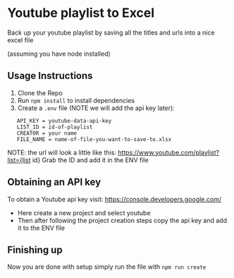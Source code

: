 # Youtube playlist to Excel

Back up your youtube playlist by saving all the titles and urls into a nice excel file

(assuming you have node installed)

## Usage Instructions

1. Clone the Repo
2. Run `npm install` to install dependencies
3. Create a `.env` file (NOTE we will add the api key later):
```   
   API_KEY = youtube-data-api-key
   LIST_ID = id-of-playlist
   CREATOR = your name
   FILE_NAME = name-of-file-you-want-to-save-to.xlsx
```
NOTE: the url will look a little like this: https://www.youtube.com/playlist?list={list id}
Grab the ID and add it in the ENV file

## Obtaining an API key

To obtain a Youtube api key visit:
https://console.developers.google.com/

- Here create a new project and select youtube
- Then after following the project creation steps copy the api key and add it to the ENV file

## Finishing up

Now you are done with setup simply run the file with
`npm run create`
